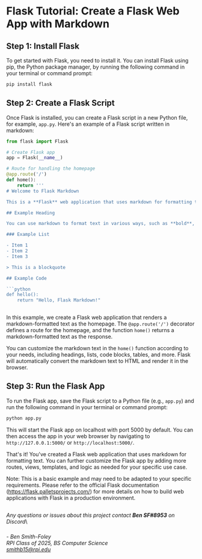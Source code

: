 # Flask Tutorial: Create a Flask Web App with Markdown

## Step 1: Install Flask

To get started with Flask, you need to install it. You can install Flask using pip, the Python package manager, by running the following command in your terminal or command prompt:

```python
pip install flask
```

## Step 2: Create a Flask Script

Once Flask is installed, you can create a Flask script in a new Python file, for example, `app.py`. Here's an example of a Flask script written in markdown:

```python
from flask import Flask

# Create Flask app
app = Flask(__name__)

# Route for handling the homepage
@app.route('/')
def home():
    return '''
# Welcome to Flask Markdown

This is a **Flask** web application that uses markdown for formatting text.

## Example Heading

You can use markdown to format text in various ways, such as **bold**, *italic*, [links](https://www.example.com), lists, and more.

### Example List

- Item 1
- Item 2
- Item 3

> This is a blockquote

## Example Code

```python
def hello():
    return "Hello, Flask Markdown!"
    
```

In this example, we create a Flask web application that renders a markdown-formatted text as the homepage. The `@app.route('/')` decorator defines a route for the homepage, and the function `home()` returns a markdown-formatted text as the response.

You can customize the markdown text in the `home()` function according to your needs, including headings, lists, code blocks, tables, and more. Flask will automatically convert the markdown text to HTML and render it in the browser.

## Step 3: Run the Flask App

To run the Flask app, save the Flask script to a Python file (e.g., `app.py`) and run the following command in your terminal or command prompt:

```python
python app.py
```

This will start the Flask app on localhost with port 5000 by default. You can then access the app in your web browser by navigating to `http://127.0.0.1:5000/` or `http://localhost:5000/`.

That's it! You've created a Flask web application that uses markdown for formatting text. You can further customize the Flask app by adding more routes, views, templates, and logic as needed for your specific use case.

Note: This is a basic example and may need to be adapted to your specific requirements. Please refer to the official Flask documentation (https://flask.palletsprojects.com/) for more details on how to build web applications with Flask in a production environment.

##
*Any questions or issues about this project contact __Ben SF#8953__ on Discord*\
###
*- Ben Smith-Foley*\
*RPI Class of 2025, BS Computer Science*\
*smithb15@rpi.edu*
